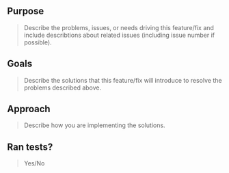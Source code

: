 ## Purpose
> Describe the problems, issues, or needs driving this feature/fix and include describtions about related issues (including issue number if possible).

## Goals
> Describe the solutions that this feature/fix will introduce to resolve the problems described above.

## Approach
> Describe how you are implementing the solutions.

## Ran tests?
> Yes/No

